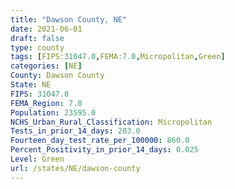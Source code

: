 ```yaml
---
title: "Dawson County, NE"
date: 2021-06-01
draft: false
type: county
tags: [FIPS:31047.0,FEMA:7.0,Micropolitan,Green]
categories: [NE]
County: Dawson County
State: NE
FIPS: 31047.0
FEMA_Region: 7.0
Population: 23595.0
NCHS_Urban_Rural_Classification: Micropolitan
Tests_in_prior_14_days: 203.0
Fourteen_day_test_rate_per_100000: 860.0
Percent_Positivity_in_prior_14_days: 0.025
Level: Green
url: /states/NE/dawson-county
---
```




